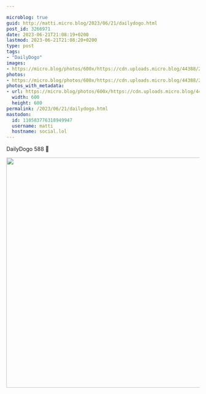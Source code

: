 ```yaml
---

microblog: true
guid: http://matti.micro.blog/2023/06/21/dailydogo.html
post_id: 3266971
date: 2023-06-21T21:08:19+0200
lastmod: 2023-06-21T21:08:20+0200
type: post
tags:
- "DailyDogo"
images:
- https://micro.blog/photos/600x/https://cdn.uploads.micro.blog/44388/2023/622c5b1d8ac64e388ca23775eadc722e.jpg
photos:
- https://micro.blog/photos/600x/https://cdn.uploads.micro.blog/44388/2023/622c5b1d8ac64e388ca23775eadc722e.jpg
photos_with_metadata:
- url: https://micro.blog/photos/600x/https://cdn.uploads.micro.blog/44388/2023/622c5b1d8ac64e388ca23775eadc722e.jpg
  width: 600
  height: 600
permalink: /2023/06/21/dailydogo.html
mastodon:
  id: 110583776318949947
  username: matti
  hostname: social.lol
---
```

DailyDogo 588 🐶

<img src="/media/uploads/2023/622c5b1d8ac64e388ca23775eadc722e.jpg" width="600" height="600" alt="" />
